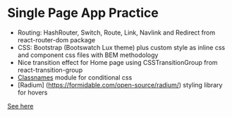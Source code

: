 # Single Page App Practice
- Routing: HashRouter, Switch, Route, Link, Navlink and Redirect from react-router-dom package
- CSS: Bootstrap (Bootswatch Lux theme) plus custom style as inline css and component css files with BEM methodology
- Nice transition effect for Home page using CSSTransitionGroup from react-transition-group
- [Classnames](https://www.npmjs.com/package/classnames) module for conditional css
- [Radium] (https://formidable.com/open-source/radium/) styling library for hovers

[See here](https://akarlovskaya.github.io/ReactJs-Single-Page-App/#/home)
